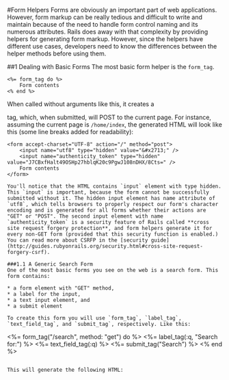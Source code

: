 #Form Helpers
Forms are obviously an important part of web applications. However, form markup can be really tedious and difficult to write and maintain because of the need to handle form control naming and its numerous attributes. Rails does away with that complexity by providing helpers for generating form markup. However, since the helpers have different use cases, developers need to know the differences between the helper methods before using them.

##1 Dealing with Basic Forms
The most basic form helper is the `form_tag`.

```
<%= form_tag do %>
	Form contents
<% end %>
```
When called without arguments like this, it creates a <form> tag, which, when submitted, will POST to the current page. For instance, assuming the current page is `/home/index`, the generated HTML will look like this (some line breaks added for readability):

```
<form accept-charset="UTF-8" action="/" method="post">
	<input name="utf8" type="hidden" value="&#x2713;" />
	<input name="authenticity_token" type="hidden" value="J7CBxfHalt49OSHp27hblqK20c9PgwJ108nDHX/8Cts=" />
	Form contents
</form>

You'll notice that the HTML contains `input` element with type hidden. This `input` is important, because the form cannot be successfully submitted without it. The hidden input element has name attribute of `utf8`, which tells browsers to properly respect our form's character encoding and is generated for all forms whether their actions are "GET" or "POST". The second input element with name `authenticity_token` is a security feature of Rails called **cross site request forgery protection**, and form helpers generate it for every non-GET form (provided that this security function is enabled.) You can read more about CSRFP in the [security guide](http://guides.rubyonrails.org/security.html#cross-site-request-forgery-csrf).

###1.1 A Generic Search Form
One of the most basic forms you see on the web is a search form. This form contains:

* a form element with "GET" method,
* a label for the input,
* a text input element, and
* a submit element

To create this form you will use `form_tag`, `label_tag`, `text_field_tag`, and `submit_tag`, respectively. Like this:

```
<%= form_tag("/search", method: "get") do %>
  <%= label_tag(:q, "Search for:") %>
  <%= text_field_tag(:q) %>
  <%= submit_tag("Search") %>
<% end %>
```

This will generate the following HTML: